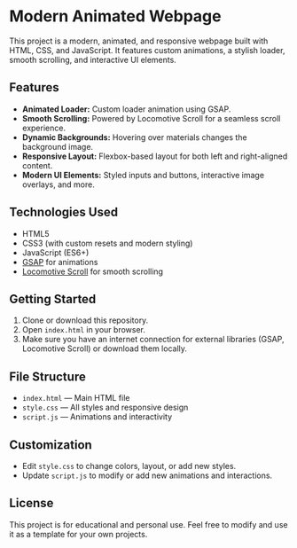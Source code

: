 # Modern Animated Webpage

This project is a modern, animated, and responsive webpage built with HTML, CSS, and JavaScript. It features custom animations, a stylish loader, smooth scrolling, and interactive UI elements.

## Features
- **Animated Loader:** Custom loader animation using GSAP.
- **Smooth Scrolling:** Powered by Locomotive Scroll for a seamless scroll experience.
- **Dynamic Backgrounds:** Hovering over materials changes the background image.
- **Responsive Layout:** Flexbox-based layout for both left and right-aligned content.
- **Modern UI Elements:** Styled inputs and buttons, interactive image overlays, and more.

## Technologies Used
- HTML5
- CSS3 (with custom resets and modern styling)
- JavaScript (ES6+)
- [GSAP](https://greensock.com/gsap/) for animations
- [Locomotive Scroll](https://locomotivemtl.github.io/locomotive-scroll/) for smooth scrolling

## Getting Started
1. Clone or download this repository.
2. Open `index.html` in your browser.
3. Make sure you have an internet connection for external libraries (GSAP, Locomotive Scroll) or download them locally.

## File Structure
- `index.html` — Main HTML file
- `style.css` — All styles and responsive design
- `script.js` — Animations and interactivity

## Customization
- Edit `style.css` to change colors, layout, or add new styles.
- Update `script.js` to modify or add new animations and interactions.

## License
This project is for educational and personal use. Feel free to modify and use it as a template for your own projects.
